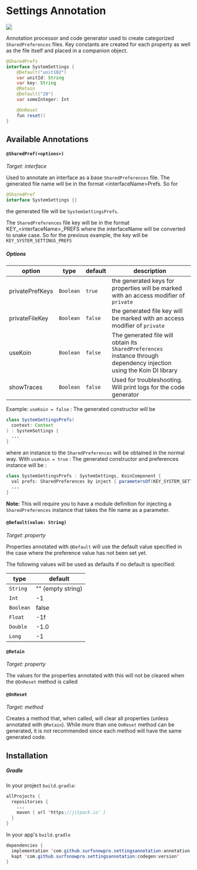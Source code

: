 # Settings Annotation
[![](https://jitpack.io/v/surfsnowpro/settingsannotation.svg)](https://jitpack.io/#surfsnowpro/settingsannotation)

Annotation processor and code generator used to create categorized `SharedPreferences` files. Key constants are created for each property as well as the file itself and placed in a companion object.

```Java
@SharedPrefs
interface SystemSettings {
    @Default("unit102")
    var unitId: String
    var key: String
    @Retain
    @Default("20")
    var someInteger: Int

    @OnReset
    fun reset()
}
```

## Available Annotations

#### `@SharedPref(<options>)`
_Target: interface_

Used to annotate an interface as a base `SharedPreferences` file.  The generated file name will be in the format \<interfaceName>Prefs.  So for 
```Java
@SharedPref
interface SystemSettings {}
```
the generated file will be `SystemSettingsPrefs`. 

The `SharedPreferences` file key will be in the format KEY\_\<interfaceName>\_PREFS where the interfaceName will be converted to snake case.  So for the previous example, the key will be `KEY_SYSTEM_SETTINGS_PREFS`

##### Options
| option | type | default | description |
|---|---|---|---|
|privatePrefKeys|`Boolean`|`true`| the generated keys for properties will be marked with an access modifier of `private`|
|privateFileKey|`Boolean`|`false`| the generated file key will be marked with an access modifier of `private`|
|useKoin|`Boolean`|`false`| The generated file will obtain its `SharedPreferences` instance through dependency injection using the Koin DI library|
|showTraces|`Boolean`|`false`|Used for troubleshooting. Will print logs for the code generator|

Example: `useKoin = false` : The generated constructor will be
```Java
class SystemSettingsPrefs(
  context: Context
) : SystemSettings {
  ...
}
```
where an instance to the `SharedPreferences` will be obtained in the normal way.  With `useKoin = true` : The generated constructor and preferences instance will be :
```Java
class SystemSettingsPrefs : SystemSettings, KoinComponent {
  val prefs: SharedPreferences by inject { parametersOf(KEY_SYSTEM_SETTINGS_PREFS) }
  ...
}

```
**Note:** This will require you to have a module definition for injecting a `SharedPreferences` instance that takes the file name as a parameter.


#### `@Default(value: String)`
_Target: property_

Properties annotated with `@Default` will use the default value specified in the case where the preference value has not been set yet.

The following values will be used as defaults if no default is specified:

|type|default|
|--|--|
|`String`| \"\" (empty string)|
|`Int`|-1|
|`Boolean`|false|
|`Float`|-1f|
|`Double`|-1.0|
|`Long`|-1|


#### `@Retain`
_Target: property_

The values for the properties annotated with this will not be cleared when the `@OnReset` method is called



#### `@OnReset`
_Target: method_

Creates a method that, when called, will clear all properties (unless annotated with `@Retain`). While more than one `OnReset` method can be generated, it is not recommended since each method will have the same generated code.

## Installation
##### Gradle
In your project `build.gradle`:
```Java
allProjects {
  repositories {
    ...
    maven { url 'https://jitpack.io' }
  }
}
```
In your app's `build.gradle`
```Java
dependencies {
  implementation 'com.github.surfsnowpro.settingsannotation:annotation:version'
  kapt 'com.github.surfsnowpro.settingsannotation:codegen:version'
}
```
